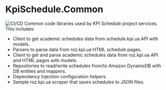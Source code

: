 # KpiSchedule.Common
![CI/CD](https://github.com/noobquire/KpiSchedule.Common/actions/workflows/nuget.yml/badge.svg)
Common code libraries used by KPI Schedule project services. This includes:
- Client to get academic schedules data from schedule.kpi.ua API with models.
- Parsers to parse data from roz.kpi.ua HTML schedule pages.
- Client to get and parse academic schedules data from roz.kpi.ua API and HTML pages with models.
- Repositories to read/write schedules from/to Amazon DynamoDB with DB entities and mappers.
- Dependency Injection configuration helpers.
- Sample roz.kpi.ua scraper that saves schedules to JSON files.